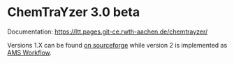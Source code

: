 # ChemTraYzer 3.0 beta

Documentation: https://ltt.pages.git-ce.rwth-aachen.de/chemtrayzer/

Versions 1.X can be found [on sourceforge](https://sourceforge.net/projects/chemtrayzer/) while
version 2 is implemented as [AMS Workflow](https://www.scm.com/doc/Workflows/ChemTraYzer2/ChemTraYzer2.html).

